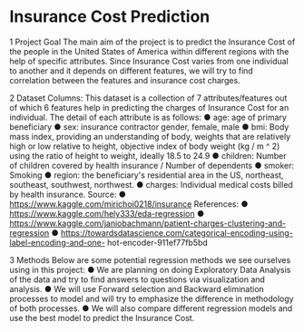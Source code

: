# Insurance Cost Prediction
1 Project Goal
The main aim of the project is to predict the Insurance Cost of the people in the United States of America within different regions with the help of specific attributes. Since Insurance Cost varies from one individual to another and it depends on different features, we will try to find correlation between the features and insurance cost charges.

2 Dataset
Columns:
This dataset is a collection of 7 attributes/features out of which 6 features help in predicting the charges of Insurance Cost for an individual. The detail of each attribute is as follows:
● age: age of primary beneficiary
● sex: insurance contractor gender, female, male
● bmi: Body mass index, providing an understanding of body, weights that are relatively
high or low relative to height,
objective index of body weight (kg / m ^ 2) using the ratio of height to weight, ideally 18.5 to 24.9
● children: Number of children covered by health insurance / Number of dependents
● smoker: Smoking
● region: the beneficiary's residential area in the US, northeast, southeast, southwest,
northwest.
● charges: Individual medical costs billed by health insurance.
Source:
● https://www.kaggle.com/mirichoi0218/insurance
References:
● https://www.kaggle.com/hely333/eda-regression
● https://www.kaggle.com/janiobachmann/patient-charges-clustering-and-regression
● https://towardsdatascience.com/categorical-encoding-using-label-encoding-and-one-
hot-encoder-911ef77fb5bd

3 Methods
Below are some potential regression methods we see ourselves using in this project:
● We are planning on doing Exploratory Data Analysis of the data and try to find answers to questions via visualization and analysis.
● We will use Forward selection and Backward elimination processes to model and will try to emphasize the difference in methodology of both processes.
● We will also compare different regression models and use the best model to predict the Insurance Cost.

